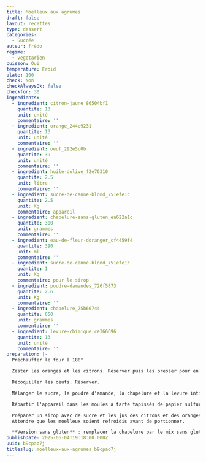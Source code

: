 ```yaml
---
title: Moelleux aux agrumes
draft: false
layout: recettes
type: dessert
categories:
  - Sucrée
auteur: frédo
regime:
  - vegetarien
cuisson: Oui
temperature: Froid
plate: 100
check: Non
checkAlwaysOk: false
checkfor: 30
ingredients:
  - ingredient: citron-jaune_86504bf1
    quantite: 13
    unit: unité
    commentaire: ''
  - ingredient: orange_244e9231
    quantite: 13
    unit: unité
    commentaire: ''
  - ingredient: oeuf_292e5c0b
    quantite: 39
    unit: unité
    commentaire: ''
  - ingredient: huile-dolive_f2e76310
    quantite: 2.5
    unit: litre
    commentaire: ''
  - ingredient: sucre-de-canne-blond_751efe1c
    quantite: 2.5
    unit: Kg
    commentaire: appareil
  - ingredient: chapelure-sans-gluten_ea622a1c
    quantite: 300
    unit: grammes
    commentaire: ''
  - ingredient: eau-de-fleur-doranger_cf4459f4
    quantite: 390
    unit: ml
    commentaire: ''
  - ingredient: sucre-de-canne-blond_751efe1c
    quantite: 1
    unit: Kg
    commentaire: pour le sirop
  - ingredient: poudre-damandes_726f5873
    quantite: 2.6
    unit: Kg
    commentaire: ''
  - ingredient: chapelure_75b66744
    quantite: 650
    unit: grammes
    commentaire: ''
  - ingredient: levure-chimique_ce366696
    quantite: 13
    unit: unité
    commentaire: ''
preparation: |-
  Préchauffer le four à 180°

  Zester les oranges et les citrons. Réserver puis les presser pour en extraire le jus. Réserver.

  Décoquiller les oeufs. Réserver.

  Mélanger le sucre, la poudre d'amande, la chapelure et la levure intimement. Ajouter les zestes, la fleur d'oranger, les oeufs et l'huile d'olive.

  Répartir l'appareil dans les moules à tarte tapissés de papier sulfurisé. Enfourner pour 45 minutes de cuisson.

  Préparer un sirop avec de sucre et les jus des citrons et des oranges amenés à l'ébullition. Cuire ce sirop 15 Minutes. Imbiber les moelleux avec ce sirop en sortie de four.\
  Attendre que les moelleux soient refroidis avant de portionner.

  **Version sans gluten** : remplacer la chapelure par le mix sans gluten
publishDate: 2025-06-04T19:18:00.000Z
uuid: b9cpao7j
titleslug: moelleux-aux-agrumes_b9cpao7j
---
```


